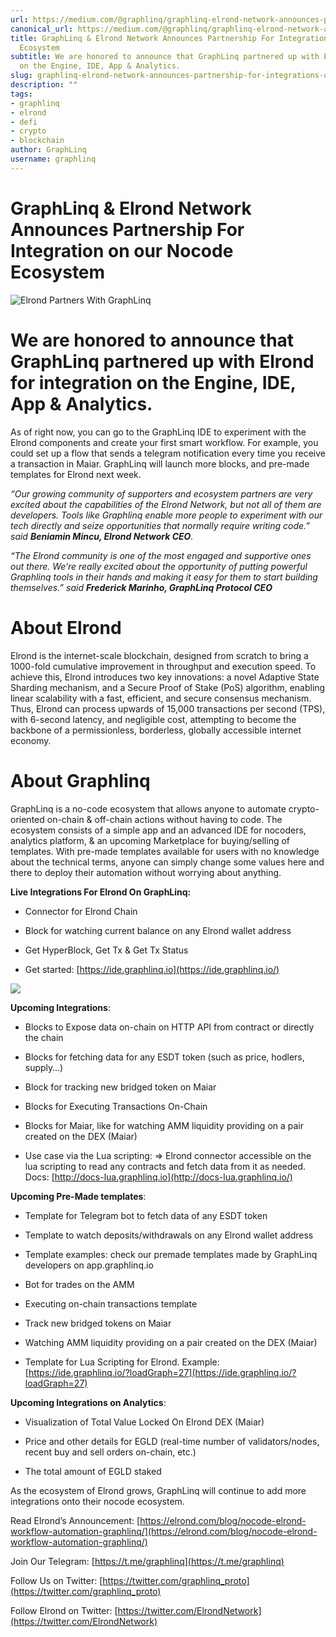 ```yaml
---
url: https://medium.com/@graphlinq/graphlinq-elrond-network-announces-partnership-for-integrations-on-engine-ide-app-analytics-84d196f7122d
canonical_url: https://medium.com/@graphlinq/graphlinq-elrond-network-announces-partnership-for-integrations-on-engine-ide-app-analytics-84d196f7122d
title: GraphLinq & Elrond Network Announces Partnership For Integration on our Nocode
  Ecosystem
subtitle: We are honored to announce that GraphLinq partnered up with Elrond for integration
  on the Engine, IDE, App & Analytics.
slug: graphlinq-elrond-network-announces-partnership-for-integrations-on-engine-ide-app-analytics
description: ""
tags:
- graphlinq
- elrond
- defi
- crypto
- blockchain
author: GraphLinq
username: graphlinq
---
```


# **GraphLinq & Elrond Network Announces Partnership For Integration on our Nocode Ecosystem**

![Elrond Partners With GraphLinq][image_ref_MSoyZkliTmFfRFItWjZFTlhLd3NTVWNRLnBuZw==]

# We are honored to announce that GraphLinq partnered up with Elrond for integration on the Engine, IDE, App & Analytics.

As of right now, you can go to the GraphLinq IDE to experiment with the Elrond components and create your first smart workflow. For example, you could set up a flow that sends a telegram notification every time you receive a transaction in Maiar. GraphLinq will launch more blocks, and pre-made templates for Elrond next week.

*“Our growing community of supporters and ecosystem partners are very excited about the capabilities of the Elrond Network, but not all of them are developers. Tools like Graphlinq enable more people to experiment with our tech directly and seize opportunities that normally require writing code.” said **Beniamin Mincu, Elrond Network CEO**.*

*“The Elrond community is one of the most engaged and supportive ones out there. We’re really excited about the opportunity of putting powerful Graphlinq tools in their hands and making it easy for them to start building themselves.” said **Frederick Marinho, GraphLinq Protocol CEO***

# About Elrond

Elrond is the internet-scale blockchain, designed from scratch to bring a 1000-fold cumulative improvement in throughput and execution speed. To achieve this, Elrond introduces two key innovations: a novel Adaptive State Sharding mechanism, and a Secure Proof of Stake (PoS) algorithm, enabling linear scalability with a fast, efficient, and secure consensus mechanism. Thus, Elrond can process upwards of 15,000 transactions per second (TPS), with 6-second latency, and negligible cost, attempting to become the backbone of a permissionless, borderless, globally accessible internet economy.

# **About Graphlinq**

GraphLinq is a no-code ecosystem that allows anyone to automate crypto-oriented on-chain & off-chain actions without having to code. The ecosystem consists of a simple app and an advanced IDE for nocoders, analytics platform, & an upcoming Marketplace for buying/selling of templates. With pre-made templates available for users with no knowledge about the technical terms, anyone can simply change some values here and there to deploy their automation without worrying about anything.

**Live Integrations For Elrond On GraphLinq:**

* Connector for Elrond Chain

* Block for watching current balance on any Elrond wallet address

* Get HyperBlock, Get Tx & Get Tx Status

* Get started: [https://ide.graphlinq.io](https://ide.graphlinq.io/)

![][image_ref_MCpINmRlM0lLcjZ5Sm5xRXVV]

**Upcoming Integrations**:

* Blocks to Expose data on-chain on HTTP API from contract or directly the chain

* Blocks for fetching data for any ESDT token (such as price, hodlers, supply…)

* Block for tracking new bridged token on Maiar

* Blocks for Executing Transactions On-Chain

* Blocks for Maiar, like for watching AMM liquidity providing on a pair created on the DEX (Maiar)

* Use case via the Lua scripting: => Elrond connector accessible on the lua scripting to read any contracts and fetch data from it as needed. Docs: [http://docs-lua.graphlinq.io](http://docs-lua.graphlinq.io/)

**Upcoming Pre-Made templates**:

* Template for Telegram bot to fetch data of any ESDT token

* Template to watch deposits/withdrawals on any Elrond wallet address

* Template examples: check our premade templates made by GraphLinq developers on app.graphlinq.io

* Bot for trades on the AMM

* Executing on-chain transactions template

* Track new bridged tokens on Maiar

* Watching AMM liquidity providing on a pair created on the DEX (Maiar)

* Template for Lua Scripting for Elrond. Example: [https://ide.graphlinq.io/?loadGraph=27](https://ide.graphlinq.io/?loadGraph=27)

**Upcoming Integrations on Analytics**:

* Visualization of Total Value Locked On Elrond DEX (Maiar)

* Price and other details for EGLD (real-time number of validators/nodes, recent buy and sell orders on-chain, etc.)

* The total amount of EGLD staked

As the ecosystem of Elrond grows, GraphLinq will continue to add more integrations onto their nocode ecosystem.

Read Elrond’s Announcement: [https://elrond.com/blog/nocode-elrond-workflow-automation-graphlinq/](https://elrond.com/blog/nocode-elrond-workflow-automation-graphlinq/)

Join Our Telegram: [https://t.me/graphlinq](https://t.me/graphlinq)

Follow Us on Twitter: [https://twitter.com/graphlinq_proto](https://twitter.com/graphlinq_proto)

Follow Elrond on Twitter: [https://twitter.com/ElrondNetwork](https://twitter.com/ElrondNetwork)


[image_ref_MSoyZkliTmFfRFItWjZFTlhLd3NTVWNRLnBuZw==]: data:image/png;base64,
[image_ref_MCpINmRlM0lLcjZ5Sm5xRXVV]: data:application/octet-stream;base64,
